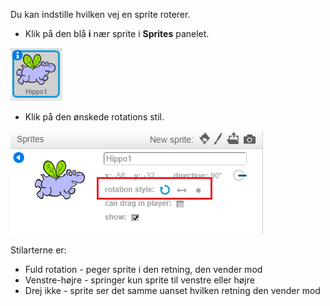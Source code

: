 Du kan indstille hvilken vej en sprite roterer.

- Klik på den blå **i** nær sprite i **Sprites** panelet.

![Klik på i](images/click-i.png)

- Klik på den ønskede rotations stil.

![Forskellige drejestil](images/rotation-style.png)

Stilarterne er:

- Fuld rotation - peger sprite i den retning, den vender mod
- Venstre-højre - springer kun sprite til venstre eller højre
- Drej ikke - sprite ser det samme uanset hvilken retning den vender mod